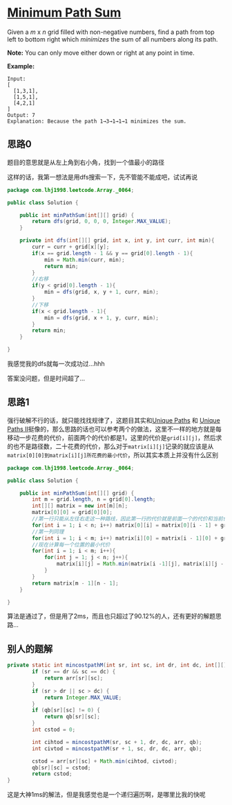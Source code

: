 # [Minimum Path Sum](https://leetcode.com/problems/minimum-path-sum/)

Given a *m* x *n* grid filled with non-negative numbers, find a path from top left to bottom right which *minimizes* the sum of all numbers along its path.

**Note:** You can only move either down or right at any point in time.

**Example:**

```
Input:
[
  [1,3,1],
  [1,5,1],
  [4,2,1]
]
Output: 7
Explanation: Because the path 1→3→1→1→1 minimizes the sum.
```

## 思路0

题目的意思就是从左上角到右小角，找到一个值最小的路径

这样的话，我第一想法是用dfs搜索一下，先不管能不能成吧，试试再说

```java
package com.lhj1998.leetcode.Array._0064;

public class Solution {

    public int minPathSum(int[][] grid) {
        return dfs(grid, 0, 0, 0, Integer.MAX_VALUE);
    }

    private int dfs(int[][] grid, int x, int y, int curr, int min){
        curr = curr + grid[x][y];
        if(x == grid.length - 1 && y == grid[0].length - 1){
            min = Math.min(curr, min);
            return min;
        }
        //右移
        if(y < grid[0].length - 1){
            min = dfs(grid, x, y + 1, curr, min);
        }
        //下移
        if(x < grid.length - 1){
            min = dfs(grid, x + 1, y, curr, min);
        }
        return min;
    }

}

```

我感觉我的dfs就每一次成功过...hhh

答案没问题，但是时间超了...

## 思路1

强行破解不行的话，就只能找找规律了，这题目其实和[Unique Paths](note/Array/0062/README.md) 和 [Unique Paths II](note/Array/0063/README.md)挺像的，那么思路的话也可以参考两个的做法，这里不一样的地方就是每移动一步花费的代价，前面两个的代价都是1，这里的代价是`grid[i][j]`，然后求的也不是路径数，二十花费的代价，那么对于`matrix[i][j]`记录的就应该是从`matrix[0][0]到matrix[i][j]所花费的最小代价`，所以其实本质上并没有什么区别

```java
package com.lhj1998.leetcode.Array._0064;

public class Solution {

    public int minPathSum(int[][] grid) {
        int m = grid.length, n = grid[0].length;
        int[][] matrix = new int[m][n];
        matrix[0][0] = grid[0][0];
        //第一行只能从左往右走这一种路线，因此第一行的代价就是前面一个的代价和当前位置代价的和
        for(int i = 1; i < n; i++) matrix[0][i] = matrix[0][i - 1] + grid[0][i];
        //第一列同理
        for(int i = 1; i < m; i++) matrix[i][0] = matrix[i - 1][0] + grid[i][0];
        //现在计算每一个位置的最小代价
        for(int i = 1; i < m; i++){
            for(int j = 1; j < n; j++){
                matrix[i][j] = Math.min(matrix[i -1][j], matrix[i][j - 1]) + grid[i][j];
            }
        }
        return matrix[m - 1][n - 1];
    }

}

```

算法是通过了，但是用了2ms，而且也只超过了90.12%的人，还有更好的解题思路...

## 别人的题解

```java
private static int mincostpathM(int sr, int sc, int dr, int dc, int[][] arr, int[][] qb) {
		if (sr == dr && sc == dc) {
			return arr[sr][sc];
		}
		if (sr > dr || sc > dc) {
			return Integer.MAX_VALUE;
		}
		if (qb[sr][sc] != 0) {
			return qb[sr][sc];
		}
		int cstod = 0;

		int cihtod = mincostpathM(sr, sc + 1, dr, dc, arr, qb);
		int civtod = mincostpathM(sr + 1, sc, dr, dc, arr, qb);

		cstod = arr[sr][sc] + Math.min(cihtod, civtod);
		qb[sr][sc] = cstod;
		return cstod;
}
```

这是大神1ms的解法，但是我感觉也是一个递归遍历啊，是哪里比我的快呢